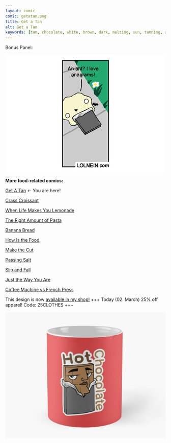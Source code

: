 ```yaml
---
layout: comic
comic: getatan.png
title: Get a Tan
alt: Get a Tan
keywords: [tan, chocolate, white, brown, dark, melting, sun, tanning, ant]
---
```


Bonus Panel:

![Get a Tan Bonus Panel](/images/getatan_bonus.png)


__More food-related comics:__

[Get A Tan](https://lolnein.com/2018/09/05/getatan/) <- You are here!

[Crass Croissant](https://lolnein.com/2018/02/01/crasscroissant/)

[When Life Makes You Lemonade](https://lolnein.com/2019/08/29/whenlifemakesyoulemonade/)

[The Right Amount of Pasta](https://lolnein.com/2019/09/06/therightamountofpasta/)

[Banana Bread](https://lolnein.com/2019/09/18/bananabread/)

[How Is the Food](https://lolnein.com/2019/11/20/howisthefood/)

[Make the Cut](https://lolnein.com/2019/11/26/makethecut/)

[Passing Salt](https://lolnein.com/2020/02/07/passingsalt/)

[Slip and Fall](https://lolnein.com/2020/02/23/slipandfall/)

[Just the Way You Are](https://lolnein.com/2020/02/27/justthewayyouare/)

[Coffee Machine vs French Press](https://lolnein.com/2019/10/29/coffeemachinevsfrenchpress/)


This design is now [available in my shop!](https://lolnein.redbubble.com) +++ Today (02. March) 25% off apparel! Code: 25CLOTHES +++ 

[![Hot Chocolate Mug](/images/hotchocolate_mug.png)](https://lolnein.redbubble.com)